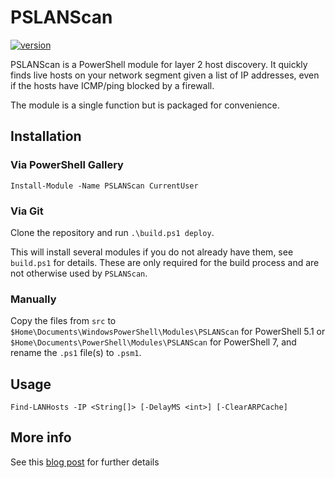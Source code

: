 # PSLANScan

[![version](https://img.shields.io/badge/version-1.0.0-blue.svg)](https://semver.org)

PSLANScan is a PowerShell module for layer 2 host discovery. It quickly finds live hosts on your network segment given a list of IP addresses, even if the hosts have ICMP/ping blocked by a firewall. 

The module is a single function but is packaged for convenience. 

## Installation


### Via PowerShell Gallery

`Install-Module -Name PSLANScan CurrentUser`


### Via Git

Clone the repository and run `.\build.ps1 deploy`.

This will install several modules if you do not already have them, see `build.ps1` for details. These are only required for the build process and are not otherwise used by `PSLANScan`.


### Manually

Copy the files from `src` to `$Home\Documents\WindowsPowerShell\Modules\PSLANScan` for PowerShell 5.1 or `$Home\Documents\PowerShell\Modules\PSLANScan` for PowerShell 7, and rename the `.ps1` file(s) to `.psm1`. 

## Usage

`Find-LANHosts -IP <String[]> [-DelayMS <int>] [-ClearARPCache]`

## More info

See this [blog post](https://xkln.net/blog/layer-2-host-discovery-with-powershell-in-under-a-second/) for further details